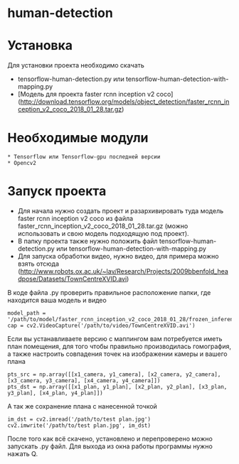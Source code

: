 # human-detection
# Установка
Для установки проекта необходимо скачать 
* tensorflow-human-detection.py или tensorflow-human-detection-with-mapping.py
* [Модель для проекта faster rcnn inception v2 coco] (http://download.tensorflow.org/models/object_detection/faster_rcnn_inception_v2_coco_2018_01_28.tar.gz)
# Необходимые модули
```
* Tensorflow или Tensorflow-gpu последней версии
* Opencv2
```
# Запуск проекта
* Для начала нужно создать проект и разархивировать туда модель faster rcnn inception v2 coco из файла faster_rcnn_inception_v2_coco_2018_01_28.tar.gz (можно использовать и свою модель подходящую под проект).
* В папку проекта также нужно положить файл tensorflow-human-detection.py или tensorflow-human-detection-with-mapping.py
* Для запуска обработки видео, нужно видео, для примера можно взять отсюда 
(http://www.robots.ox.ac.uk/~lav/Research/Projects/2009bbenfold_headpose/Datasets/TownCentreXVID.avi) 

В коде файла .py проверить правильное расположение папки, где находится ваша модель и видео
```
model_path = '/path/to/model/faster_rcnn_inception_v2_coco_2018_01_28/frozen_inference_graph.pb'
cap = cv2.VideoCapture('/path/to/video/TownCentreXVID.avi')
```
Если вы устанавливаете версию с маппингом вам потребуется иметь план помещения, для того чтобы правильно производилась гомография, а также настроить совпадения точек на изображении камеры и вашего плана
```
pts_src = np.array([[x1_camera, y1_camera], [x2_camera, y2_camera], [x3_camera, y3_camera], [x4_camera, y4_camera]])                
pts_dst = np.array([[x1_plan, y1_plan], [x2_plan, y2_plan], [x3_plan, y3_plan], [x4_plan, y4_plan]])
```
А так же сохранение плана с нанесенной точкой
```
im_dst = cv2.imread('/path/to/test plan.jpg')
cv2.imwrite('/path/to/test plan.jpg', im_dst)
```
После того как всё скачено, установлено и перепроверено можно запускать .py файл. Для выхода из окна работы программы нужно нажать Q.
